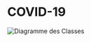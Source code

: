# COVID-19
![Diagramme des Classes](https://github.com/Abdourahamane709/COVID-19/blob/main/conception.png)
